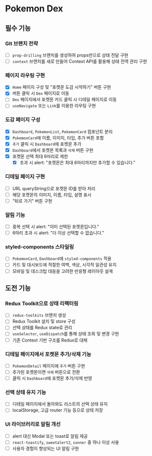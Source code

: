 # Pokemon Dex

## 필수 기능

### Git 브랜치 전략

- [ ] `prop-drilling` 브랜치를 생성하여 props만으로 상태 전달 구현
- [ ] `context` 브랜치를 새로 만들어 Context API를 활용해 상태 전역 관리 구현

### 페이지 라우팅 구현

- [x] `Home` 페이지 구성 및 "포켓몬 도감 시작하기" 버튼 구현
- [x] 버튼 클릭 시 `Dex` 페이지로 이동
- [ ] `Dex` 페이지에서 포켓몬 카드 클릭 시 디테일 페이지로 이동
- [ ] `useNavigate` 또는 `Link`를 이용한 라우팅 구현

### 도감 페이지 구성

- [x] `Dashboard`, `PokemonList`, `PokemonCard` 컴포넌트 분리
- [x] `PokemonCard`에 이름, 이미지, 타입, 추가 버튼 포함
- [x] `추가` 클릭 시 `Dashboard`에 포켓몬 추가
- [x] `Dashboard`에서 포켓몬 목록과 `삭제` 버튼 구현
- [x] 포켓몬 선택 최대 6마리로 제한
  - [x] 초과 시 alert: "포켓몬은 최대 6마리까지만 추가할 수 있습니다."

### 디테일 페이지 구현

- [ ] URL queryString으로 포켓몬 ID를 받아 처리
- [ ] 해당 포켓몬의 이미지, 이름, 타입, 설명 표시
- [ ] "뒤로 가기" 버튼 구현

### 알림 기능

- [ ] 중복 선택 시 alert: "이미 선택된 포켓몬입니다."
- [ ] 6마리 초과 시 alert: "더 이상 선택할 수 없습니다."

### styled-components 스타일링

- [ ] `PokemonCard`, `Dashboard`에 `styled-components` 적용
- [ ] 카드 및 대시보드에 적절한 여백, 색상, 시각적 일관성 유지
- [ ] 모바일 및 데스크탑 대응을 고려한 반응형 레이아웃 설계

## 도전 기능

### Redux Toolkit으로 상태 리팩터링

- [ ] `redux-toolkits` 브랜치 생성
- [ ] Redux Toolkit 설치 및 store 구성
- [ ] 선택 상태를 Redux state로 관리
- [ ] `useSelector`, `useDispatch`를 통해 상태 조회 및 변경 구현
- [ ] 기존 Context 기반 구조를 Redux로 대체

### 디테일 페이지에서 포켓몬 추가/삭제 기능

- [ ] `PokemonDetail` 페이지에 `추가` 버튼 구현
- [ ] 추가된 포켓몬이면 `삭제` 버튼으로 전환
- [ ] 클릭 시 `Dashboard`에 포켓몬 추가/삭제 반영

### 선택 상태 유지 기능

- [ ] 디테일 페이지에서 돌아와도 리스트의 선택 상태 유지
- [ ] localStorage, 고급 router 기능 등으로 상태 저장

### UI 라이브러리로 알림 개선

- [ ] alert 대신 Modal 또는 toast로 알림 제공
- [ ] `react-toastify`, `sweetalert2`, `sonner` 중 하나 이상 사용
- [ ] 사용자 경험이 향상되는 UI 알림 구현
